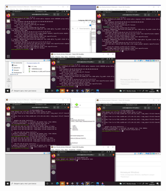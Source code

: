 ![Image alt](https://github.com/00Kuntsov00/DevOps_online_Kyiv_2021Q3/raw/develop/m6/task6.2/screenshots/6.2_1.png)

![Image alt](https://github.com/00Kuntsov00/DevOps_online_Kyiv_2021Q3/raw/develop/m6/task6.2/screenshots/6.2_2.png)
